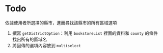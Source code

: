 # Todo
依據使用者所選擇的縣市，進而尋找該縣市的所有區域選項

1. 撰寫 `getDistrictOption`：利用 `bookstoreList` 裡面的資料和 `county` 的條件找出所有的區域名
2. 將回傳的選項內容放到 `multiselect`
